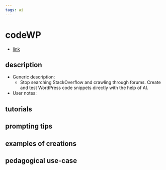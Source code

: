 ```yaml
---
tags: ai 
---
```



# codeWP



* [link](https://codewp.ai/?cwpref=8)

## description
* Generic description: 
     * Stop searching StackOverflow and crawling through forums. Create and test WordPress code snippets directly with the help of AI.
* User notes:

## tutorials

## prompting tips

## examples of creations 

## pedagogical use-case 

